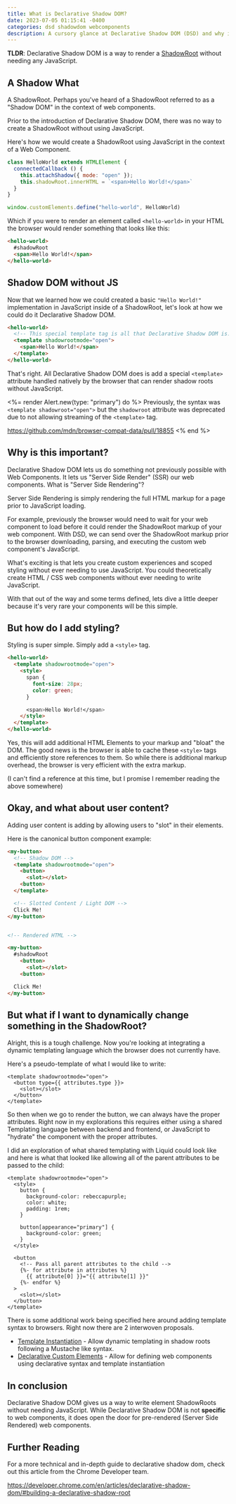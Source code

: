 ```yaml
---
title: What is Declarative Shadow DOM?
date: 2023-07-05 01:15:41 -0400
categories: dsd shadowdom webcomponents
description: A cursory glance at Declarative Shadow DOM (DSD) and why it matters.
---
```


**TLDR**: Declarative Shadow DOM is a way to render a
[ShadowRoot](https://developer.mozilla.org/en-US/docs/Web/API/ShadowRoot) without
needing any JavaScript.

## A Shadow What

A ShadowRoot. Perhaps you've heard of a ShadowRoot referred to as a "Shadow DOM" in
the context of web components.

Prior to the introduction of Declarative Shadow DOM,
there was no way to create a ShadowRoot without using JavaScript.

Here's how we would create a ShadowRoot using JavaScript in the context of a Web Component.

```js
class HelloWorld extends HTMLElement {
  connectedCallback () {
    this.attachShadow({ mode: "open" });
    this.shadowRoot.innerHTML = `<span>Hello World!</span>`
  }
}

window.customElements.define("hello-world", HelloWorld)
```

Which if you were to render an element called `<hello-world>` in your HTML the browser
would render something that looks like this:

```html
<hello-world>
  #shadowRoot
  <span>Hello World!</span>
</hello-world>
```

## Shadow DOM without JS

Now that we learned how we could created a basic `"Hello World!"` implementation in
JavaScript inside of a ShadowRoot, let's look at how we could do it Declarative Shadow DOM.

```html
<hello-world>
  <!-- This special template tag is all that Declarative Shadow DOM is. -->
  <template shadowrootmode="open">
    <span>Hello World!</span>
  </template>
</hello-world>
```

That's right. All Declarative Shadow DOM does is add a special `<template>` attribute
handled natively by the browser that can render shadow roots without JavaScript.

<%= render Alert.new(type: "primary") do %>
  Previously, the syntax was `<template shadowroot="open">` but the `shadowroot` attribute
  was deprecated due to not allowing streaming of the `<template>` tag.

  <https://github.com/mdn/browser-compat-data/pull/18855>
<% end %>

## Why is this important?

Declarative Shadow DOM lets us do something not previously possible with Web Components.
It lets us "Server Side Render" (SSR) our web components. What is "Server Side Rendering"?

Server Side Rendering is simply rendering the full HTML markup for a page prior to JavaScript loading.

For example, previously the browser would need to wait for your web component to load before it could render
the ShadowRoot markup of your web component. With DSD, we can send over the ShadowRoot markup prior to the browser downloading,
parsing, and executing the custom web component's JavaScript.

What's exciting is that lets you create custom experiences and scoped styling without ever needing to use JavaScript.
You could theoretically create HTML / CSS web components without ever needing to write JavaScript.

With that out of the way and some terms defined, lets dive a little deeper because it's very rare your
components will be this simple.

## But how do I add styling?

Styling is super simple. Simply add a `<style>` tag.

```html
<hello-world>
  <template shadowrootmode="open">
    <style>
      span {
        font-size: 28px;
        color: green;
      }

      <span>Hello World!</span>
    </style>
  </template>
</hello-world>
```

Yes, this will add additional HTML Elements to your markup and "bloat" the DOM.
The good news is the browser is able to cache these `<style>` tags and efficiently
store references to them. So while there is additional markup overhead, the browser is
very efficient with the extra markup.

(I can't find a reference at this time, but I promise I remember reading the above somewhere)

## Okay, and what about user content?

Adding user content is adding by allowing users to "slot" in their elements.

Here is the canonical button component example:

```html
<my-button>
  <!-- Shadow DOM -->
  <template shadowrootmode="open">
    <button>
      <slot></slot>
    <button>
  </template>

  <!-- Slotted Content / Light DOM -->
  Click Me!
</my-button>


<!-- Rendered HTML -->

<my-button>
  #shadowRoot
    <button>
      <slot></slot>
    <button>

  Click Me!
</my-button>
```

## But what if I want to dynamically change something in the ShadowRoot?

Alright, this is a tough challenge. Now you're looking at integrating a dynamic templating language
which the browser does not currently have.

Here's a pseudo-template of what I would like to write:

```nunjucks
<template shadowrootmode="open">
  <button type={{ attributes.type }}>
    <slot></slot>
  </button>
</template>
```

So then when we go to render the button, we can always have the proper attributes.
Right now in my explorations this requires either using a shared Templating language between
backend and frontend, or JavaScript to "hydrate" the component with the proper attributes.

I did an exploration of what shared templating with Liquid could look like and here is
what that looked like allowing all of the parent attributes to be passed to the child:

```liquid
<template shadowrootmode="open">
  <style>
    button {
      background-color: rebeccapurple;
      color: white;
      padding: 1rem;
    }

    button[appearance="primary"] {
      background-color: green;
    }
  </style>

  <button
    <!-- Pass all parent attributes to the child -->
    {%- for attribute in attributes %}
      {{ attribute[0] }}="{{ attribute[1] }}"
    {%- endfor %}
  >
    <slot></slot>
  </button>
</template>
```

There is some additional work being specified here around adding template syntax to browsers.
Right now there are 2 interwoven proposals.

- [Template Instantiation](https://github.com/WICG/webcomponents/blob/gh-pages/proposals/Template-Instantiation.md) - Allow dynamic templating in shadow roots following a Mustache like syntax.
- [Declarative Custom Elements](https://github.com/WICG/webcomponents/blob/gh-pages/proposals/Declarative-Custom-Elements-Strawman.md) - Allow for defining web components using declarative syntax and template instantiation

## In conclusion

Declarative Shadow DOM gives us a way to write element ShadowRoots without needing JavaScript.
While Declarative Shadow DOM is not **specific** to web components, it does open the door for pre-rendered (Server Side Rendered)
web components.

## Further Reading

For a more technical and in-depth guide to declarative shadow dom, check out this article
from the Chrome Developer team.

<https://developer.chrome.com/en/articles/declarative-shadow-dom/#building-a-declarative-shadow-root>
